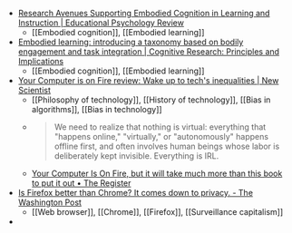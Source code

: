 - [Research Avenues Supporting Embodied Cognition in Learning and Instruction | Educational Psychology Review](https://link.springer.com/article/10.1007/s10648-024-09847-4)
	- [[Embodied cognition]], [[Embodied learning]]
- [Embodied learning: introducing a taxonomy based on bodily engagement and task integration | Cognitive Research: Principles and Implications](https://link.springer.com/article/10.1186/s41235-018-0092-9)
	- [[Embodied cognition]], [[Embodied learning]]
- [Your Computer is on Fire review: Wake up to tech's inequalities | New Scientist](https://www.newscientist.com/article/mg25033291-400-your-computer-is-on-fire-review-wake-up-to-techs-inequalities/)
	- [[Philosophy of technology]], [[History of technology]], [[Bias in algorithms]], [[Bias in technology]]
	- >We need to realize that nothing is virtual: everything that "happens online," "virtually," or "autonomously" happens offline first, and often involves human beings whose labor is deliberately kept invisible. Everything is IRL.
	- [Your Computer Is On Fire, but it will take much more than this book to put it out • The Register](https://www.theregister.com/2021/08/06/your_computer_is_on_fire_review/)
- [Is Firefox better than Chrome? It comes down to privacy. - The Washington Post](https://www.washingtonpost.com/technology/2019/06/21/google-chrome-has-become-surveillance-software-its-time-switch/)
	- [[Web browser]], [[Chrome]], [[Firefox]], [[Surveillance capitalism]]
-